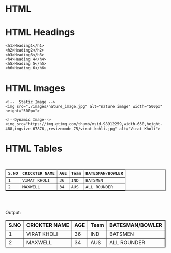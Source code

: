 # HTML

# HTML Headings
    <h1>Heading1</h1>
    <h2>Heading2</h2>
    <h3>Heading3</h3>
    <h4>Heading 4</h4>
    <h5>Heading 5</h5>
    <h6>Heading 6</h6>
    
#  HTML Images
    <!--  Static Image -->
    <img src="./images/nature_image.jpg" alt="nature image" width="500px" height="500px">

    <!--Dynamic Image-->
    <img src="https://img.etimg.com/thumb/msid-98912259,width-650,height-488,imgsize-67876,,resizemode-75/virat-kohli.jpg" alt="Virat Kholi">

#  HTML Tables
  <pre>
       <table border="1" style="width: 100%;">
        <thead> <!-- table head -->
            <tr> <!--  table row   -->
                <th>S.NO </th> <!-- table heading -->
                <th>CRICKTER NAME</th>
                <th>AGE</th>
                <th>Team</th>
                <th>BATESMAN/BOWLER</th>
            </tr>
        </thead>
        <tbody>
            <tr> <!-- 1st row -->
                <td>1</td> <!--  table data -->
                <td>VIRAT KHOLI</td>
                <td>36</td>
                <td>IND</td>
                <td>BATSMEN</td>
            </tr>
            <tr> <!-- 2nd row -->
                <td>2</td> <!--  table data -->
                <td>MAXWELL</td>
                <td>34</td>
                <td>AUS</td>
                <td>ALL ROUNDER</td>
            </tr>
        </tbody>
    </table>
  </pre>
 
 Output:
 
 <table border="1" style="width: 100%;">
        <thead> <!-- table head -->
            <tr> <!--  table row   -->
                <th>S.NO </th> <!-- table heading -->
                <th>CRICKTER NAME</th>
                <th>AGE</th>
                <th>Team</th>
                <th>BATESMAN/BOWLER</th>
            </tr>
        </thead>
        <tbody>
            <tr> <!-- 1st row -->
                <td>1</td> <!--  table data -->
                <td>VIRAT KHOLI</td>
                <td>36</td>
                <td>IND</td>
                <td>BATSMEN</td>
            </tr>
            <tr> <!-- 2nd row -->
                <td>2</td> <!--  table data -->
                <td>MAXWELL</td>
                <td>34</td>
                <td>AUS</td>
                <td>ALL ROUNDER</td>
            </tr>
        </tbody>
    </table>
    
